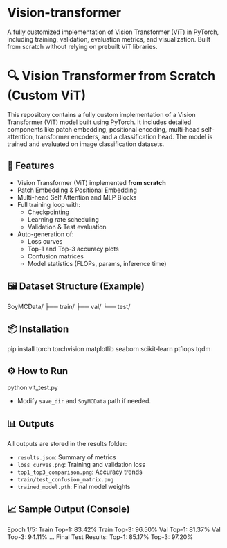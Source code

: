 # Vision-transformer
A fully customized implementation of Vision Transformer (ViT) in PyTorch, including training, validation, evaluation metrics, and visualization. Built from scratch without relying on prebuilt ViT libraries.
# 🔍 Vision Transformer from Scratch (Custom ViT)

This repository contains a fully custom implementation of a Vision Transformer (ViT) model built using PyTorch. It includes detailed components like patch embedding, positional encoding, multi-head self-attention, transformer encoders, and a classification head. The model is trained and evaluated on image classification datasets.

## 🚀 Features

- Vision Transformer (ViT) implemented **from scratch**
- Patch Embedding & Positional Embedding
- Multi-head Self Attention and MLP Blocks
- Full training loop with:
  - Checkpointing
  - Learning rate scheduling
  - Validation & Test evaluation
- Auto-generation of:
  - Loss curves
  - Top-1 and Top-3 accuracy plots
  - Confusion matrices
  - Model statistics (FLOPs, params, inference time)

## 🖼️ Dataset Structure (Example)

SoyMCData/
├── train/
├── val/
└── test/



## 📦 Installation

pip install torch torchvision matplotlib seaborn scikit-learn ptflops tqdm


## ⚙️ How to Run
python vit_test.py


* Modify `save_dir` and `SoyMCData` path if needed.

## 📊 Outputs

All outputs are stored in the results folder:

* `results.json`: Summary of metrics
* `loss_curves.png`: Training and validation loss
* `top1_top3_comparison.png`: Accuracy trends
* `train/test_confusion_matrix.png`
* `trained_model.pth`: Final model weights

## 📈 Sample Output (Console)

Epoch 1/5:
  Train Top-1: 83.42%
  Train Top-3: 96.50%
  Val Top-1: 81.37%
  Val Top-3: 94.11%
...
Final Test Results:
  Top-1: 85.17%
  Top-3: 97.20%
